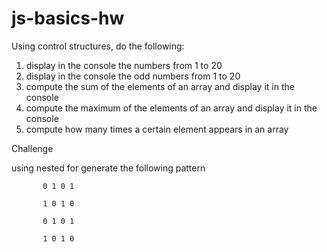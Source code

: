 # js-basics-hw

Using control structures, do the following:

1. display in the console the numbers from 1 to 20
2. display in the console the odd numbers from 1 to 20
3. compute the sum of the elements of an array and display it in the console
4. compute the maximum of the elements of an array and display it in the console 
5. compute how many times a certain element appears in an array

Challenge

using nested for generate the following pattern
           
           0 1 0 1

           1 0 1 0

           0 1 0 1

           1 0 1 0